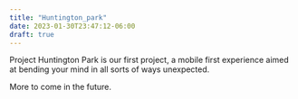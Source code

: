 ```yaml
---
title: "Huntington_park"
date: 2023-01-30T23:47:12-06:00
draft: true
---
```


Project Huntington Park is our first project, a mobile first experience aimed at bending your mind in all sorts of ways unexpected.

More to come in the future.